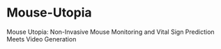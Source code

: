 # Mouse-Utopia
Mouse Utopia: Non-Invasive Mouse Monitoring and Vital Sign Prediction Meets Video Generation 
